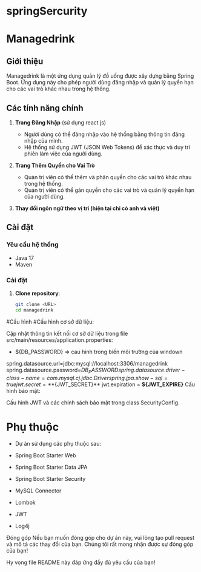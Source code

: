 # springSercurity
# Managedrink

## Giới thiệu

Managedrink là một ứng dụng quản lý đồ uống được xây dựng bằng Spring Boot. Ứng dụng này cho phép người dùng đăng nhập và quản lý quyền hạn cho các vai trò khác nhau trong hệ thống.

## Các tính năng chính

1. **Trang Đăng Nhập** (sử dụng react js)
   - Người dùng có thể đăng nhập vào hệ thống bằng thông tin đăng nhập của mình. 
   - Hệ thống sử dụng JWT (JSON Web Tokens) để xác thực và duy trì phiên làm việc của người dùng.

2. **Trang Thêm Quyền cho Vai Trò**
   - Quản trị viên có thể thêm và phân quyền cho các vai trò khác nhau trong hệ thống.
   - Quản trị viên có thể gán quyền cho các vai trò và quản lý quyền hạn của người dùng.
3. **Thay đổi ngôn ngữ theo vị trí (hiện tại chỉ có anh và việt)**
## Cài đặt

### Yêu cầu hệ thống

- Java 17
- Maven

### Cài đặt

1. **Clone repository**:
   ```bash
   git clone <URL>
   cd managedrink

#Cấu hình
#Cấu hình cơ sở dữ liệu:

Cập nhật thông tin kết nối cơ sở dữ liệu trong file src/main/resources/application.properties:
- ${DB_PASSWORD} => cau hình trong biến môi trường của windown

spring.datasource.url=jdbc:mysql://localhost:3306/managedrink
spring.datasource.password=${DB_PASSWORD}
spring.datasource.driver-class-name=com.mysql.cj.jdbc.Driver
spring.jpa.show-sql= true
jwt.secret = **${JWT_SECRET}**
jwt.expiration = **${JWT_EXPIRE}**
Cấu hình bảo mật:

Cấu hình JWT và các chính sách bảo mật trong class SecurityConfig.

# Phụ thuộc
- Dự án sử dụng các phụ thuộc sau:

- Spring Boot Starter Web
- Spring Boot Starter Data JPA
- Spring Boot Starter Security
- MySQL Connector
- Lombok
- JWT
- Log4j

Đóng góp
Nếu bạn muốn đóng góp cho dự án này, vui lòng tạo pull request và mô tả các thay đổi của bạn. Chúng tôi rất mong nhận được sự đóng góp của bạn!

Hy vọng file README này đáp ứng đầy đủ yêu cầu của bạn!


